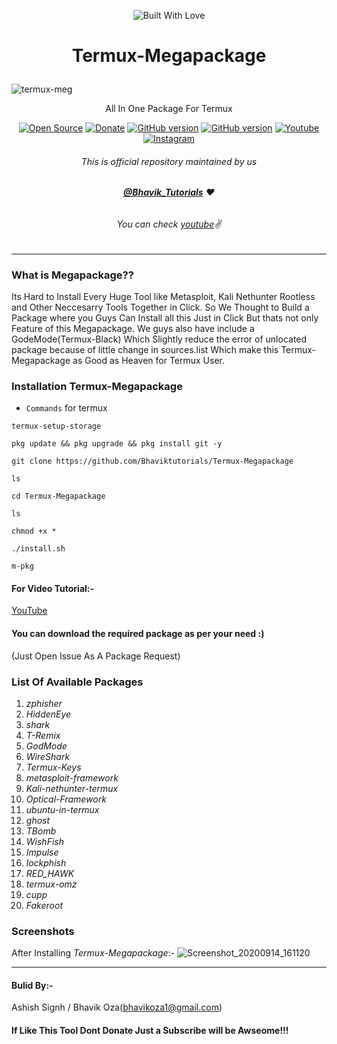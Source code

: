 <p align="center">
<a><img title="Built With Love" src="https://forthebadge.com/images/badges/built-with-love.svg" ></a>

# <p align="center">Termux-Megapackage
![termux-meg](https://user-images.githubusercontent.com/68908732/88683463-75400300-d111-11ea-967c-9b80e94f36ab.jpg)
<p align="center">
      All In One Package For Termux
<p align="center">
<a href="https://github.com/Bhaviktutorials"><img title="Open Source" src="https://img.shields.io/badge/Open%20Source-%E2%99%A5-red" ></a>
  <a href="https://paypal.me/bhavikoza"><img title="Donate" src="https://img.shields.io/badge/Donate-PayPal-blue" ></a>
  <a href="https://github.com/Bhaviktutorials/Termux-Megapackage"><img title="GitHub version" src="https://d25lcipzij17d.cloudfront.net/badge.svg?id=gh&type=6&v=1.0.0&x2=0" ></a>
<a href="https://github.com/Bhaviktutorials"><img title="GitHub version" src="https://img.shields.io/github/license/Bhaviktutorials/Termux-Megapackage" ></a>
  <a href="https://youtube.com/bhaviktutorials"><img alt="Youtube" src="https://img.shields.io/badge/Youtube-Bhavik Tutorials-green"/></a>
  <a href="https://instagram.com/bhavik_tutorials"><img alt="Instagram" src="https://img.shields.io/badge/Instagram-Bhavik_Tutorials-Blue"/></a>
</p>

###### <p align="center">*This is official repository maintained by us*
###### <p align="center"> *[**@Bhavik_Tutorials**](https://www.instagram.com/bhavik_tutorials/) ❤️*
###### <p align="center"> *You can check [youtube](https://youtube.com/bhaviktutorials)✌*
---
### What is Megapackage??
Its Hard to Install Every Huge Tool like Metasploit, Kali Nethunter Rootless and Other Neccesarry Tools Together in Click. So We Thought to Build a Package where you Guys Can Install all this Just in Click But thats not only Feature of this Megapackage. We guys also have include a GodeMode(Termux-Black) Which Slightly reduce the error of unlocated package because of little change in sources.list Which make this Termux-Megapackage as Good as Heaven for Termux User.

 ### Installation Termux-Megapackage
 * `Commands` for termux
```
termux-setup-storage

pkg update && pkg upgrade && pkg install git -y

git clone https://github.com/Bhaviktutorials/Termux-Megapackage

ls

cd Termux-Megapackage

ls

chmod +x *

./install.sh

m-pkg
```
#### For Video Tutorial:-
[YouTube](https://youtu.be/7xZFg67y1Ug)


 #### You can download the required package as per your need :)
 (Just Open Issue As A Package Request)
 ### List Of Available Packages
 1. *_zphisher_*
 2. *_HiddenEye_*
 3. *_shark_*
 4. *_T-Remix_*
 5. *_GodMode_*
 6. *_WireShark_*
 7. *_Termux-Keys_*
 8. *_metasploit-framework_*
 9. *_Kali-nethunter-termux_*
 10. *_Optical-Framework_*
 11. *_ubuntu-in-termux_*
 12. *_ghost_*
 13. *_TBomb_*
 14. *_WishFish_*
 15. *_Impulse_*
 16. *_lockphish_*
 17. *_RED_HAWK_*
 18. *_termux-omz_*
 19. *_cupp_*
 20. *_Fakeroot_*
 ### Screenshots
 After Installing _Termux-Megapackage_:-
![Screenshot_20200914_161120](https://user-images.githubusercontent.com/64035221/93076611-3ce68b00-f6a5-11ea-8e3e-8e8fd009a2e3.jpg)
***
#### Bulid By:- 

Ashish Signh / Bhavik Oza(bhavikoza1@gmail.com)

####  If Like This Tool Dont Donate Just a Subscribe will be Awseome!!! 
